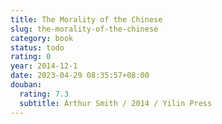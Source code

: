 ```yaml
---
title: The Morality of the Chinese
slug: the-morality-of-the-chinese
category: book
status: todo
rating: 0
year: 2014-12-1
date: 2023-04-29 08:35:57+08:00
douban:
  rating: 7.3
  subtitle: Arthur Smith / 2014 / Yilin Press
---
```



